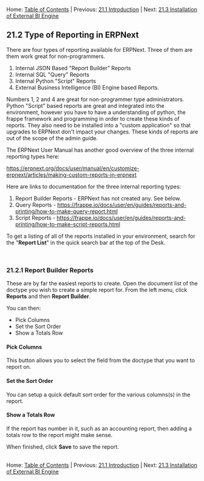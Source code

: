 Home: [Table of Contents](../ "Table of Contents") | Previous: [21.1 Introduction](introduction "Reporting Introduction") | Next: [21.3 Installation of External BI Engine](install-bi "Installation of External BI Engine")

## 21.2 Type of Reporting in ERPNext

There are four types of reporting available for ERPNext. Three of them are them work great for non-programmers.

1. Internal JSON Based "Report Builder" Reports
1. Internal SQL "Query" Reports
1. Internal Python "Script" Reports
1. External Business Intelligence (BI) Engine based Reports.

Numbers 1, 2 and 4 are great for non-programmer type administrators. Python "Script" based reports are great and integrated into the environment, however you have to have a understanding of python, the frappe framework and programming in order to create these kinds of reports. They also need to be installed into a "custom application" so that upgrades to ERPNext don't impact your changes. These kinds of reports are out of the scope of the admin guide.

The ERPNext User Manual has another good overview of the three internal reporting types here:

<https://erpnext.org/docs/user/manual/en/customize-erpnext/articles/making-custom-reports-in-erpnext>

Here are links to documentation for the three internal reporting types:

1. Report Builder Reports - ERPNext has not created any. See below.
1. Query Reports - <https://frappe.io/docs/user/en/guides/reports-and-printing/how-to-make-query-report.html>
1. Script Reports - <https://frappe.io/docs/user/en/guides/reports-and-printing/how-to-make-script-reports.html>

To get a listing of all of the reports installed in your environment, search for the "**Report List**" in the quick search bar at the top of the Desk.

<a name="rb">&nbsp;</a>
### 21.2.1 Report Builder Reports

These are by far the easiest reports to create. Open the document list of the doctype you wish to create a simple report for. From the left menu, click **Reports** and then **Report Builder**.

You can then:
- Pick Columns
- Set the Sort Order
- Show a Totals Row

#### Pick Columns

This button allows you to select the field from the doctype that you want to report on.

#### Set the Sort Order

You can setup a quick default sort order for the various columns(s) in the report.

#### Show a Totals Row

If the report has number in it, such as an accounting report, then adding a totals row to the report might make sense.

When finished, click **Save** to save the report.<br /><br />

Home: [Table of Contents](../ "Table of Contents") | Previous: [21.1 Introduction](introduction "Reporting Introduction") | Next: [21.3 Installation of External BI Engine](install-bi "Installation of External BI Engine")
